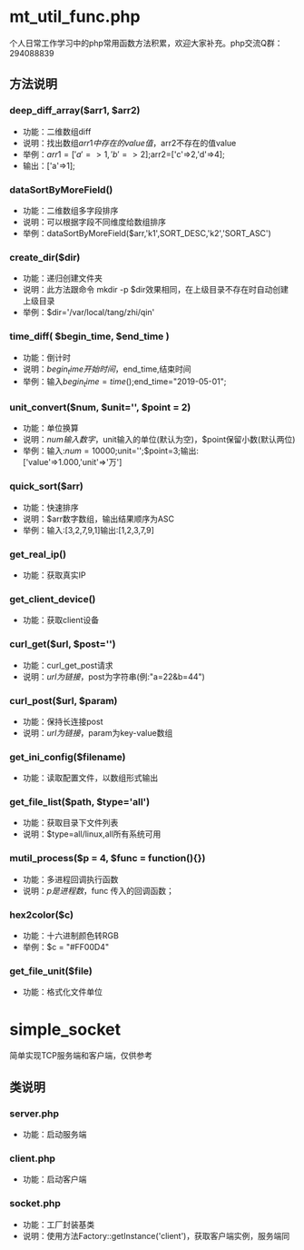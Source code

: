 # mt_util_func.php
个人日常工作学习中的php常用函数方法积累，欢迎大家补充。php交流Q群：294088839
## 方法说明
### deep_diff_array($arr1, $arr2)
* 功能：二维数组diff
* 说明：找出数组$arr1中存在的value值，$arr2不存在的值value
* 举例：$arr1=['a'=>1,'b'=>2];$arr2=['c'=>2,'d'=>4];
* 输出：['a'=>1];

### dataSortByMoreField()
* 功能：二维数组多字段排序
* 说明：可以根据字段不同维度给数组排序
* 举例：dataSortByMoreField($arr,'k1',SORT_DESC,'k2','SORT_ASC')

### create_dir($dir)
* 功能：递归创建文件夹
* 说明：此方法跟命令 mkdir -p $dir效果相同，在上级目录不存在时自动创建上级目录
* 举例：$dir='/var/local/tang/zhi/qin'

### time_diff( $begin_time, $end_time )
* 功能：倒计时
* 说明：$begin_time开始时间，$end_time,结束时间
* 举例：输入$begin_time=time();$end_time="2019-05-01";

### unit_convert($num, $unit='', $point = 2)
* 功能：单位换算
* 说明：$num输入数字，$unit输入的单位(默认为空)，$point保留小数(默认两位)
* 举例：输入:$num=10000;$unit='';$point=3;输出:['value'=>1.000,'unit'=>'万']

### quick_sort($arr)
* 功能：快速排序
* 说明：$arr数字数组，输出结果顺序为ASC
* 举例：输入:[3,2,7,9,1]输出:[1,2,3,7,9]

### get_real_ip()
* 功能：获取真实IP

### get_client_device()
* 功能：获取client设备

### curl_get($url, $post='')
* 功能：curl_get_post请求
* 说明：$url为链接，$post为字符串(例:"a=22&b=44")

### curl_post($url, $param)
* 功能：保持长连接post
* 说明：$url为链接，$param为key-value数组

### get_ini_config($filename)
* 功能：读取配置文件，以数组形式输出

### get_file_list($path, $type='all')
* 功能：获取目录下文件列表
* 说明：$type=all/linux,all所有系统可用

### mutil_process($p = 4, $func = function(){})
* 功能：多进程回调执行函数
* 说明：$p是进程数，$func 传入的回调函数；

### hex2color($c)
* 功能：十六进制颜色转RGB
* 举例：$c = "#FF00D4"

### get_file_unit($file)
* 功能：格式化文件单位

# simple_socket
简单实现TCP服务端和客户端，仅供参考
## 类说明

### server.php
* 功能：启动服务端

### client.php
* 功能：启动客户端

### socket.php
* 功能：工厂封装基类
* 说明：使用方法Factory::getInstance('client')，获取客户端实例，服务端同